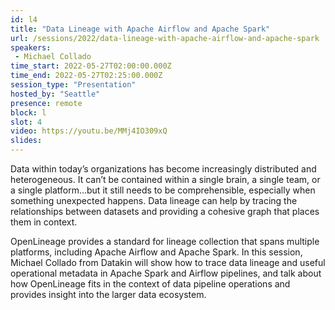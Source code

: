 ```yaml
---
id: l4
title: "Data Lineage with Apache Airflow and Apache Spark"
url: /sessions/2022/data-lineage-with-apache-airflow-and-apache-spark
speakers:
 - Michael Collado
time_start: 2022-05-27T02:00:00.000Z
time_end: 2022-05-27T02:25:00.000Z
session_type: "Presentation"
hosted_by: "Seattle"
presence: remote
block: l
slot: 4
video: https://youtu.be/MMj4IO309xQ
slides:
---
```


Data within today’s organizations has become increasingly distributed and heterogeneous. It can’t be contained within a single brain, a single team, or a single platform…but it still needs to be comprehensible, especially when something unexpected happens. Data lineage can help by tracing the relationships between datasets and providing a cohesive graph that places them in context.
 
OpenLineage provides a standard for lineage collection that spans multiple platforms, including Apache Airflow and Apache Spark. In this session, Michael Collado from Datakin will show how to trace data lineage and useful operational metadata in Apache Spark and Airflow pipelines, and talk about how OpenLineage fits in the context of data pipeline operations and provides insight into the larger data ecosystem.